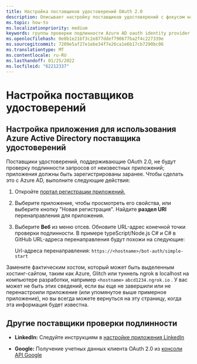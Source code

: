 ```yaml
---
title: Настройка поставщиков удостоверений OAuth 2.0
description: Описывает настройку поставщиков удостоверений с фокусом на Azure AD
ms.topic: how-to
ms.localizationpriority: medium
keywords: группы проверки подлинности Azure AD oauth identity provider
ms.openlocfilehash: 0e0b1e21bf3c2e877ddef790677ba2f4c227339e
ms.sourcegitcommit: 7209e5af27e1ebe34f7e26ca1e6b17cb7290bc06
ms.translationtype: MT
ms.contentlocale: ru-RU
ms.lasthandoff: 01/25/2022
ms.locfileid: "62212337"
---
```

# <a name="configure-identity-providers"></a>Настройка поставщиков удостоверений

## <a name="configuring-an-application-to-use-azure-active-directory-as-an-identity-provider"></a>Настройка приложения для использования Azure Active Directory поставщика удостоверений

Поставщики удостоверений, поддерживающие OAuth 2.0, не будут проверку подлинности запросов от неизвестных приложений; приложения должны быть зарегистрированы заранее. Чтобы сделать это с Azure AD, выполните следующие действия:

1. Откройте [портал регистрации приложений.](https://ms.portal.azure.com/#blade/Microsoft_AAD_RegisteredApps/ApplicationsListBlade)

2. Выберите приложение, чтобы просмотреть его свойства, или выберите кнопку "Новая регистрация". Найдите **раздел URI** перенаправления для приложения.

3. Выберите **Веб** из меню отсев. Обновите URL-адрес конечной точки проверки подлинности. В примере typeScript/Node.js C# и C# в GitHub URL-адреса перенаправления будут похожи на следующие:

    Url-адреса перенаправления: `https://<hostname>/bot-auth/simple-start`

Замените фактическим хостом, который может быть выделенным хостинг-сайтом, таким как Azure, Glitch или туннель ngrok в localhost на компьютере разработки, например `<hostname>` `abcd1234.ngrok.io` . У вас может не быть этих сведений, если вы еще не завершили или не перенастроили приложение (или упомянутое выше примерное приложение), но вы всегда можете вернуться на эту страницу, когда эта информация будет известна.

## <a name="other-authentication-providers"></a>Другие поставщики проверки подлинности

* **LinkedIn:** Следуйте инструкциям в [настройке приложения LinkedIn](/linkedin/talent/apply-with-linkedin)

* **Google:** Получение учетных данных клиента OAuth 2.0 из [консоли API Google](https://console.developers.google.com/)
